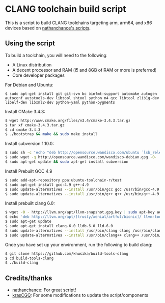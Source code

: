 # CLANG toolchain build script

This is a script to build CLANG toolchains targeting arm, arm64, and x86 devices
based on [nathanchance's scripts](https://github.com/nathanchance/scripts/blob/master/build-clang).


## Using the script

To build a toolchain, you will need to the
following:

+ A Linux distribution
+ A decent processor and RAM (i5 and 8GB of RAM or more is preferred)
+ Core developer packages

For Debian and Ubuntu:
```
$ sudo apt-get install git git-svn bc binfmt-support automake autogen autoconf autotools-dev libtool shtool python m4 gcc libtool zlib1g-dev libelf-dev libxml2-dev python-yaml python-pygments
```

Install CMake 3.4.3:

```bash
$ wget http://www.cmake.org/files/v3.4/cmake-3.4.3.tar.gz
$ tar xf cmake-3.4.3.tar.gz
$ cd cmake-3.4.3
$ ./bootstrap && make && sudo make install
```

Install subversion 1.10.0:

```bash
$ sudo sh -c 'echo "deb http://opensource.wandisco.com/ubuntu `lsb_release -cs` svn110" >> /etc/apt/sources.list.d/subversion110.list'
$ sudo wget -q http://opensource.wandisco.com/wandisco-debian.gpg -O- | sudo apt-key add -
$ sudo apt-get update && sudo apt-get install subversion
```

Install Prebuilt GCC 4.9

```bash
$ sudo add-apt-repository ppa:ubuntu-toolchain-r/test
$ sudo apt-get install gcc-4.9 g++-4.9
$ sudo update-alternatives --install /usr/bin/gcc gcc /usr/bin/gcc-4.9 100
$ sudo update-alternatives --install /usr/bin/g++ g++ /usr/bin/g++-4.9 100
```

Install prebuilt clang 6.0:

```bash
$ wget -O - http://llvm.org/apt/llvm-snapshot.gpg.key | sudo apt-key add -
$ echo 'deb http://llvm.org/apt/[trusty/xenial/artful/bionic]/ llvm-toolchain-[trusty/xenial/artful/bionic]-6.0 main' | sudo tee -a /etc/apt/sources.list
$ sudo apt-get update
$ sudo apt-get install clang-6.0 lldb-6.0 lld-6.0
$ sudo update-alternatives --install /usr/bin/clang clang /usr/bin/clang-6.0 100
$ sudo update-alternatives --install /usr/bin/clang++ clang++ /usr/bin/clang++-6.0 100
```

Once you have set up your environment, run the following to build clang:

```bash
$ git clone https://github.com/khusika/build-tools-clang
$ cd build-tools-clang
$ ./build-clang
```

## Credits/thanks

+ [nathanchance](https://github.com/nathanchance): For great script!
+ [krasCGQ](https://github.com/krasCGQ): For some modifications to update the script/components
